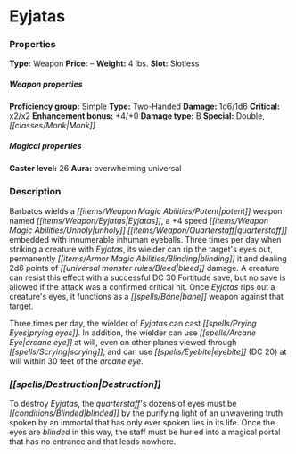 ﻿---
Title: "Eyjatas"
Type: "Weapon"
Price: "–"
Weight: "4 lbs."
Slot: "Slotless"
Proficiency group: "Simple"
Weapon properties Type: "Two-Handed"
Damage: "1d6/1d6"
Critical: "x2/x2"
Enhancement bonus: "+4/+0"
Damage type: "B"
Special: "Double, Monk"
Caster level: "26"
Aura: "overwhelming universal"
Description: |
  "Barbatos wields a potent weapon named _Eyjatas_, a _+4 speed unholy quarterstaff_ embedded with innumerable inhuman eyeballs. Three times per day when striking a creature with _Eyjatas_, its wielder can rip the target's eyes out, permanently blinding it and dealing 2d6 points of bleed damage. A creature can resist this effect with a successful DC 30 Fortitude save, but no save is allowed if the attack was a confirmed critical hit. Once _Eyjatas_ rips out a creature's eyes, it functions as a _bane_ weapon against that target.
  Three times per day, the wielder of _Eyjatas_ can cast _prying eyes_. In addition, the wielder can use _arcane eye_ at will, even on other planes viewed through _scrying_, and can use _eyebite_ (DC 20) at will within 30 feet of the _arcane eye_."
Destruction: |
  "To destroy _Eyjatas_, the quarterstaff's dozens of eyes must be blinded by the purifying light of an unwavering truth spoken by an immortal that has only ever spoken lies in its life. Once the eyes are blinded in this way, the staff must be hurled into a magical portal that has no entrance and that leads nowhere."
Sources: "['Bestiary 6']"
---

# Eyjatas

### Properties

**Type:** Weapon **Price:** – **Weight:** 4 lbs. **Slot:** Slotless

##### Weapon properties

**Proficiency group:** Simple **Type:** Two-Handed **Damage:** 1d6/1d6 **Critical:** x2/x2 **Enhancement bonus:** +4/+0 **Damage type:** B **Special:** Double, _[[classes/Monk|Monk]]_

##### Magical properties

**Caster level:** 26 **Aura:** overwhelming universal

### Description

Barbatos wields a _[[items/Weapon Magic Abilities/Potent|potent]]_ weapon named _[[items/Weapon/Eyjatas|Eyjatas]]_, a +4 speed _[[items/Weapon Magic Abilities/Unholy|unholy]]_ _[[items/Weapon/Quarterstaff|quarterstaff]]_ embedded with innumerable inhuman eyeballs. Three times per day when striking a creature with _Eyjatas_, its wielder can rip the target's eyes out, permanently _[[items/Armor Magic Abilities/Blinding|blinding]]_ it and dealing 2d6 points of _[[universal monster rules/Bleed|bleed]]_ damage. A creature can resist this effect with a successful DC 30 Fortitude save, but no save is allowed if the attack was a confirmed critical hit. Once _Eyjatas_ rips out a creature's eyes, it functions as a _[[spells/Bane|bane]]_ weapon against that target.

Three times per day, the wielder of _Eyjatas_ can cast _[[spells/Prying Eyes|prying eyes]]_. In addition, the wielder can use _[[spells/Arcane Eye|arcane eye]]_ at will, even on other planes viewed through _[[spells/Scrying|scrying]]_, and can use _[[spells/Eyebite|eyebite]]_ (DC 20) at will within 30 feet of the _arcane eye_.

### _[[spells/Destruction|Destruction]]_

To destroy _Eyjatas_, the _quarterstaff_'s dozens of eyes must be _[[conditions/Blinded|blinded]]_ by the purifying light of an unwavering truth spoken by an immortal that has only ever spoken lies in its life. Once the eyes are _blinded_ in this way, the staff must be hurled into a magical portal that has no entrance and that leads nowhere.

